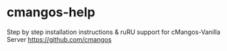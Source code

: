 # cmangos-help
Step by step installation instructions & ruRU support for cMangos-Vanilla Server https://github.com/cmangos
